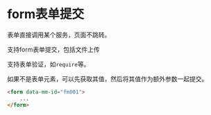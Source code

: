 # form表单提交

表单直接调用某个服务，页面不跳转。

支持form表单提交，包括文件上传

支持表单验证，如`require`等。

如果不是表单元素，可以先获取其值，然后将其值作为额外参数一起提交。

```html
<form data-mm-id="fm001">
	...
</form>
```
